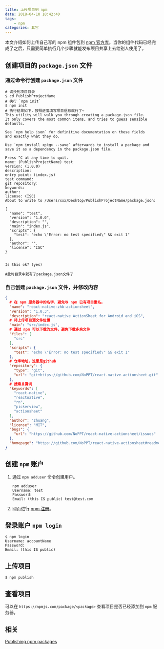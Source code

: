 ```yaml
---
title: 上传项目到 npm
date: 2018-04-10 10:42:40
tags:
    - npm
categories: 其它
---
```


本文介绍如何上传自己写的 npm 组件包到 [npm 官方库][3]。当你的组件代码已经完成了之后，只需要简单执行几个步骤就能发布项目共享上去给别人使用了。

<!-- more -->

## 创建项目的 `package.json` 文件

### 通过命令行创建 `package.json` 文件

```shell
# 切换到项目目录
$ cd PublishProjectName
# 执行 `npm init`
$ npm init
# 执行结果如下，按照进度填写项目信息就行了~
This utility will walk you through creating a package.json file.
It only covers the most common items, and tries to guess sensible defaults.

See `npm help json` for definitive documentation on these fields
and exactly what they do.

Use `npm install <pkg> --save` afterwards to install a package and
save it as a dependency in the package.json file.

Press ^C at any time to quit.
name: (PublishProjectName) test
version: (1.0.0)
description:
entry point: (index.js)
test command:
git repository:
keywords:
author:
license: (ISC)
About to write to /Users/xxx/Desktop/PublishProjectName/package.json:

{
  "name": "test",
  "version": "1.0.0",
  "description": "",
  "main": "index.js",
  "scripts": {
    "test": "echo \"Error: no test specified\" && exit 1"
  },
  "author": "",
  "license": "ISC"
}


Is this ok? (yes)

#此时目录中就有了package.json文件了
```

### 自己创建 `package.json` 文件，并修改内容

```json
{
  # 在 npm 服务器中的名字，避免与 npm 已有项目重名。
  "name": "react-native-zhb-actionsheet",
  "version": "1.0.3",
  "description": "react-native ActionSheet for Android and iOS",
  # 待上传项目源文件位置
  "main": "src/index.js",
  # 通过 npm 可以下载的文件，避免下载多余文件
  "files": [
    "src"
  ],
  "scripts": {
    "test": "echo \"Error: no test specified\" && exit 1"
  },
  # 仓库地址，这里是github
  "repository": {
    "type": "git",
    "url": "git+https://github.com/NoPPT/react-native-actionsheet.git"
  },
  # 搜索关键词
  "keywords": [
    "react-native",
    "reactnative",
    "rn",
    "pickerview",
    "actionsheet"
  ],
  "author": "zhuang",
  "license": "MIT",
  "bugs": {
    "url": "https://github.com/NoPPT/react-native-actionsheet/issues"
  },
  "homepage": "https://github.com/NoPPT/react-native-actionsheet#readme"
}
```

## 创建 `npm` 账户

1. 通过 `npm adduser` 命令创建用户。

    ```shell
    npm adduser
    Username: test
    Password:
    Email: (this IS public) test@test.com
    ```
2. 网页进行 [npm 注册][2]。

## 登录账户 `npm login`

``` shell
$ npm login
Username: accountName
Password:
Email: (this IS public)
```

## 上传项目

```shell
$ npm publish
```

## 查看项目

可以在 `https://npmjs.com/package/<package>` 查看项目是否已经添加到 `npm` 服务器。

## 相关

[Publishing npm packages][0]

[0]: https://docs.npmjs.com/getting-started/publishing-npm-packages
[1]: https://docs.npmjs.com/getting-started/creating-node-modules
[2]: https://www.npmjs.com/signup
[3]: https://www.npmjs.com